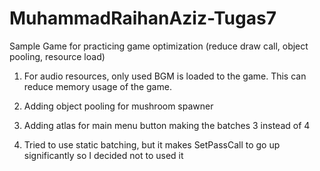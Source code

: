 # MuhammadRaihanAziz-Tugas7
Sample Game for practicing game optimization (reduce draw call, object pooling, resource load)


1. For audio resources, only used BGM is loaded to the game. This can reduce memory usage of the game.

2. Adding object pooling for mushroom spawner

3. Adding atlas for main menu button making the batches 3 instead of 4

4. Tried to use static batching, but it makes SetPassCall to go up significantly so I decided not to used it
